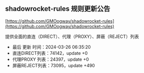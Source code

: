 ## shadowrocket-rules 规则更新公告

[https://github.com/GMOogway/shadowrocket-rules](https://github.com/GMOogway/shadowrocket-rules)

提供全面的直连（DIRECT）、代理（PROXY）、屏蔽（REJECT）列表
- 最后 更新 时间：2024-03-26 06:35:20
- 直连DIRECT列表：74142，update +0
- 代理PROXY 列表：24397，update +0
- 屏蔽REJECT列表：73095，update +490